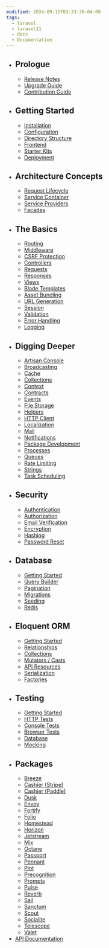 ```yaml
---
modified: 2024-09-15T03:33:30-04:00
tags:
  - laravel
  - laravel11
  - docs
  - Documentation
---
```

- ## Prologue
    - [Release Notes](01.Prologue/01.releases.md)
    - [Upgrade Guide](01.Prologue/02.upgrade.md)
    - [Contribution Guide](01.Prologue/03.contributions.md)
- ## Getting Started
    - [Installation](02.Getting%20Started/01.installation.md)
    - [Configuration](02.Getting%20Started/02.configuration.md)
    - [Directory Structure](02.Getting%20Started/03.structure.md)
    - [Frontend](02.Getting%20Started/04.frontend.md)
    - [Starter Kits](02.Getting%20Started/05.starter-kits.md)
    - [Deployment](02.Getting%20Started/06.deployment.md)
- ## Architecture Concepts
    - [Request Lifecycle](03.Architecture%20Concepts/01.lifecycle.md)
    - [Service Container](03.Architecture%20Concepts/02.container.md)
    - [Service Providers](03.Architecture%20Concepts/03.providers.md)
    - [Facades](03.Architecture%20Concepts/05.facades.md)
- ## The Basics
    - [Routing](04.The%20Basics/01.routing.md)
    - [Middleware](04.The%20Basics/02.middleware.md)
    - [CSRF Protection](04.The%20Basics/03.csrf.md)
    - [Controllers](04.The%20Basics/04.controllers.md)
    - [Requests](04.The%20Basics/05.requests.md)
    - [Responses](04.The%20Basics/06.responses.md)
    - [Views](04.The%20Basics/07.views.md)
    - [Blade Templates](04.The%20Basics/08.blade.md)
    - [Asset Bundling](04.The%20Basics/09.vite.md)
    - [URL Generation](04.The%20Basics/10.urls.md)
    - [Session](04.The%20Basics/11.session)
    - [Validation](04.The%20Basics/12.validation.md)
    - [Error Handling](04.The%20Basics/13.errors.md)
    - [Logging](04.The%20Basics/14.logging.md)
- ## Digging Deeper
    - [Artisan Console](05.Digging%20Deeper/01.artisan.md)
    - [Broadcasting](05.Digging%20Deeper/02.broadcasting.md)
    - [Cache](05.Digging%20Deeper/03.cache.md)
    - [Collections](05.Digging%20Deeper/04.collections.md)
    - [Context](05.Digging%20Deeper/05.context.md)
    - [Contracts](05.Digging%20Deeper/06.contracts.md)
    - [Events](05.Digging%20Deeper/07.events.md)
    - [File Storage](05.Digging%20Deeper/08.filesystem.md)
    - [Helpers](05.Digging%20Deeper/09.helpers.md)
    - [HTTP Client](05.Digging%20Deeper/10.http-client.md)
    - [Localization](05.Digging%20Deeper/11.localization.md)
    - [Mail](05.Digging%20Deeper/12.mail.md)
    - [Notifications](05.Digging%20Deeper/13.notifications.md)
    - [Package Development](05.Digging%20Deeper/14.packages.md)
    - [Processes](05.Digging%20Deeper/15.processes.md)
    - [Queues](05.Digging%20Deeper/16.queues.md)
    - [Rate Limiting](05.Digging%20Deeper/17.rate-limiting.md)
    - [Strings](05.Digging%20Deeper/18.strings.md)
    - [Task Scheduling](05.Digging%20Deeper/19.scheduling.md)
- ## Security
    - [Authentication](06.Security/01.authentication.md)
    - [Authorization](06.Security/02.authorization.md)
    - [Email Verification](06.Security/03.verification.md)
    - [Encryption](06.Security/04.encryption.md)
    - [Hashing](06.Security/05.hashing.md)
    - [Password Reset](06.Security/06.passwords.md)
- ## Database
    - [Getting Started](07.Database/01.database.md)
    - [Query Builder](07.Database/02.queries.md)
    - [Pagination](07.Database/03.pagination.md)
    - [Migrations](07.Database/04.migrations.md)
    - [Seeding](07.Database/05.seeding.md)
    - [Redis](07.Database/06.redis.md)
- ## Eloquent ORM
    - [Getting Started](08.Eloquent%20ORM/01.eloquent.md)
    - [Relationships](08.Eloquent%20ORM/02.eloquent-relationships.md)
    - [Collections](08.Eloquent%20ORM/03.eloquent-collections.md)
    - [Mutators / Casts](08.Eloquent%20ORM/04.eloquent-mutators.md)
    - [API Resources](08.Eloquent%20ORM/05.eloquent-resources.md)
    - [Serialization](08.Eloquent%20ORM/06.eloquent-serialization.md)
    - [Factories](08.Eloquent%20ORM/07.eloquent-factories.md)
- ## Testing
    - [Getting Started](09.Testing/01.testing.md)
    - [HTTP Tests](09.Testing/02.http-tests.md)
    - [Console Tests](09.Testing/03.console-tests.md)
    - [Browser Tests](09.Testing/04.dusk.md)
    - [Database](09.Testing/05.database-testing.md)
    - [Mocking](09.Testing/06.mocking.md)
- ## Packages
    - [Breeze](<02.Getting%20Started/05.starter-kits#laravel breeze>)
    - [Cashier (Stripe)](10.Packages/02.billing.md)
    - [Cashier (Paddle)](10.Packages/03.cashier-paddle.md)
    - [Dusk](09.Testing/04.dusk.md)
    - [Envoy](10.Packages/05.envoy.md)
    - [Fortify](10.Packages/06.fortify.md)
    - [Folio](10.Packages/07.folio.md)
    - [Homestead](10.Packages/08.homestead.md)
    - [Horizon](10.Packages/09.horizon.md)
    - [Jetstream](https://jetstream.laravel.com)
    - [Mix](10.Packages/11.mix.md)
    - [Octane](10.Packages/12.octane.md)
    - [Passport](10.Packages/13.passport.md)
    - [Pennant](10.Packages/14.pennant.md)
    - [Pint](10.Packages/15.pint.md)
    - [Precognition](10.Packages/16.precognition.md)
    - [Prompts](10.Packages/17.prompts.md)
    - [Pulse](10.Packages/18.pulse.md)
    - [Reverb](10.Packages/19.reverb.md)
    - [Sail](10.Packages/20.sail.md)
    - [Sanctum](10.Packages/21.sanctum.md)
    - [Scout](10.Packages/21.scout.md)
    - [Socialite](10.Packages/22.socialite.md)
    - [Telescope](10.Packages/23.telescope.md)
    - [Valet](10.Packages/24.valet.md)
- [API Documentation](https://laravel.com/api/11.x/)

